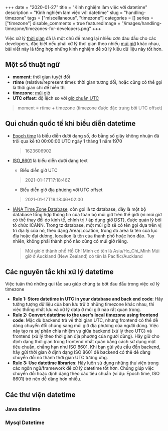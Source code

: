 +++
date = "2020-01-27"
title = "Kinh nghiệm làm việc với datetime"
description = "Kinh nghiệm làm việc với datetime"
slug = "handling-timezone"
tags = ["miscellaneous", "timezone"]
categories = []
series = ["timezone"]
disable_comments = true
featuredImage = "/images/handling-timezone/timezones-for-developers.png"
+++

Việc xử lý [thời gian](https://vuhung071290.github.io/posts/timezone/) đã là một chủ đề mang lại nhiều cơn đau đầu cho các developers, đặc biệt nếu phải xử lý thời gian theo nhiều [múi giờ](https://vuhung071290.github.io/posts/timezone/#timezone-m%c3%bai-gi%e1%bb%9d) khác nhau, bài viết này là tổng hợp những kinh nghiệm để xử lý kiểu dữ liệu này tốt hơn.

## Một số thuật ngữ
+ **moment**: thời gian tuyệt đối
+ **rtime** (relative/represent time): thời gian tương đối, hoặc cũng có thể gọi là thời gian chỉ để hiển thị
+ **timezone**: [múi giờ](https://vuhung071290.github.io/posts/timezone/#timezone-m%c3%bai-gi%e1%bb%9d)
+ **UTC offset**: độ lệch so với [giờ chuẩn UTC](https://vuhung071290.github.io/posts/timezone/#gi%e1%bb%9d-utc-coordinated-universal-time)

> moment = rtime + timezone (timezone được đặc trưng bởi UTC offset)

## Qui chuẩn quốc tế khi biểu diễn datetime

+ [Epoch time](https://en.wikipedia.org/wiki/Unix_time) là biểu diễn dưới dạng số, đo bằng số giây không nhuận đã trôi qua kể từ 00:00:00 UTC ngày 1 tháng 1 năm 1970
  > 1623606902

+ [ISO_8601](https://en.wikipedia.org/wiki/ISO_8601) là biểu diễn dưới dạng text
  + Biểu diễn giờ UTC 
  > 2021-01-17T17:18:46Z
  + Biểu diễn giờ địa phương với UTC offset
  > 2021-01-17T19:18:46+02:00
  
+ [IANA Time Zone Database](https://en.wikipedia.org/wiki/List_of_tz_database_time_zones), còn gọi là tz database, đây là một bộ database tổng hợp thông tin của toàn bộ múi giờ trên thế giới (vì múi giờ có thể thay đổi do kinh tế, chính trị / áp dụng [giờ DST](https://vuhung071290.github.io/posts/timezone/#gi%e1%bb%9d-dst-daylight-saving-time)), được quản lý bởi tổ chức ICANN. Trong tz database, một múi giờ sẽ có tên gọi dựa trên vị trí địa lý của nó, theo dạng Area/Location, trong đó area là tên của lục địa hoặc đại dương, location là tên của thành phố hoặc hòn đảo. Tuy nhiên, không phải thành phố nào cũng có múi giờ riêng.
  > Múi giờ ở thành phố Hồ Chí Minh có tên là Asia/Ho_Chi_Minh
    Múi giờ ở Auckland (New Zealand) có tên là Pacific/Auckland

## Các nguyên tắc khi xử lý datetime
Việc tuân thủ những qui tắc sau giúp chúng ta bớt đau đầu trong việc xử lý timezone
+ **Rule 1: Store datetime in UTC in your database and back end code**: Hãy tưởng tượng dữ liệu của bạn lưu trữ ở những timezone khác nhau, thì việc thống nhất lưu và xử lý data ở múi giờ nào rất quan trọng.
+ **Rule 2: Convert datetime to the user's local timezone using frontend code**: Mặc dù backend trả về thời gian UTC, nhưng frontend có thể dễ dàng chuyển đổi chúng sang múi giờ địa phương của người dùng. Việc này tạo ra sự phân chia nhiệm vụ giữa backend (xử lý theo UTC) và frontend (xử lý theo thời gian địa phương của người dùng). Hãy giữ cho định dạng thời gian trong frontend nhất quán bằng cách sử dụng một tiêu chuẩn, chẳng hạn như ISO 8601. Khi bạn gửi yêu cầu đến backend, hãy gửi thời gian ở định dạng ISO 8601 để backend có thể dễ dàng chuyển đổi nó thành thời gian UTC tương ứng.
+ **Rule 3: Use datetime libraries**: Hãy luôn sử dụng những thư viện trong các ngôn ngữ/framework để xử lý datetime tốt hơn. Chúng giúp việc chuyển đổi hoặc định dạng theo các tiêu chuẩn (ví dụ: Epoch time, ISO 8601) trở nên dễ dàng hơn nhiều.

## Các thư viện datetime
### Java datetime

### Mysql Datetime

